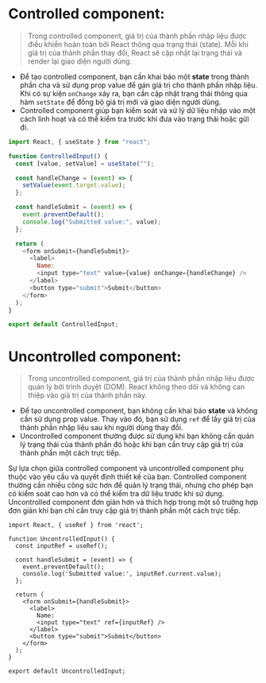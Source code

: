# Controlled component:

> Trong controlled component, giá trị của thành phần nhập liệu được điều khiển hoàn toàn bởi React thông qua trạng thái (state). Mỗi khi giá trị của thành phần thay đổi, React sẽ cập nhật lại trạng thái và render lại giao diện người dùng.

- Để tạo controlled component, bạn cần khai báo một **state** trong thành phần cha và sử dụng prop value để gán giá trị cho thành phần nhập liệu. Khi có sự kiện `onChange` xảy ra, bạn cần cập nhật trạng thái thông qua hàm `setState` để đồng bộ giá trị mới và giao diện người dùng.
- Controlled component giúp bạn kiểm soát và xử lý dữ liệu nhập vào một cách linh hoạt và có thể kiểm tra trước khi đưa vào trạng thái hoặc gửi đi.

```js
import React, { useState } from "react";

function ControlledInput() {
  const [value, setValue] = useState("");

  const handleChange = (event) => {
    setValue(event.target.value);
  };

  const handleSubmit = (event) => {
    event.preventDefault();
    console.log("Submitted value:", value);
  };

  return (
    <form onSubmit={handleSubmit}>
      <label>
        Name:
        <input type="text" value={value} onChange={handleChange} />
      </label>
      <button type="submit">Submit</button>
    </form>
  );
}

export default ControlledInput;
```

# Uncontrolled component:

> Trong uncontrolled component, giá trị của thành phần nhập liệu được quản lý bởi trình duyệt (DOM). React không theo dõi và không can thiệp vào giá trị của thành phần này.

- Để tạo uncontrolled component, bạn không cần khai báo **state** và không cần sử dụng prop value. Thay vào đó, bạn sử dụng `ref` để lấy giá trị của thành phần nhập liệu sau khi người dùng thay đổi.
- Uncontrolled component thường được sử dụng khi bạn không cần quản lý trạng thái của thành phần đó hoặc khi bạn cần truy cập giá trị của thành phần một cách trực tiếp.

Sự lựa chọn giữa controlled component và uncontrolled component phụ thuộc vào yêu cầu và quyết định thiết kế của bạn. Controlled component thường cần nhiều công sức hơn để quản lý trạng thái, nhưng cho phép bạn có kiểm soát cao hơn và có thể kiểm tra dữ liệu trước khi sử dụng. Uncontrolled component đơn giản hơn và thích hợp trong một số trường hợp đơn giản khi bạn chỉ cần truy cập giá trị thành phần một cách trực tiếp.

```
import React, { useRef } from 'react';

function UncontrolledInput() {
  const inputRef = useRef();

  const handleSubmit = (event) => {
    event.preventDefault();
    console.log('Submitted value:', inputRef.current.value);
  };

  return (
    <form onSubmit={handleSubmit}>
      <label>
        Name:
        <input type="text" ref={inputRef} />
      </label>
      <button type="submit">Submit</button>
    </form>
  );
}

export default UncontrolledInput;
```
